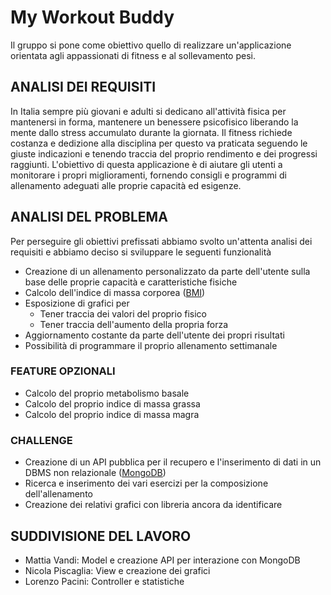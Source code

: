 # My Workout Buddy #

Il gruppo si pone come obiettivo quello di realizzare un'applicazione orientata agli appassionati di fitness e  al sollevamento pesi.

## ANALISI DEI REQUISITI ##
In Italia sempre più giovani e adulti si dedicano all'attività fisica per mantenersi in forma, mantenere un benessere psicofisico liberando la mente dallo stress accumulato durante la giornata. Il fitness richiede costanza e dedizione alla disciplina per questo va praticata seguendo le giuste indicazioni e tenendo traccia del proprio rendimento e dei progressi raggiunti.
L'obiettivo di questa applicazione è di aiutare gli utenti a monitorare i propri miglioramenti, fornendo consigli e programmi di allenamento adeguati alle proprie capacità ed esigenze.

## ANALISI DEL PROBLEMA ##
Per perseguire gli obiettivi prefissati abbiamo svolto un'attenta analisi dei requisiti e abbiamo deciso si sviluppare le seguenti funzionalità

* Creazione di un allenamento personalizzato da parte dell'utente sulla base delle proprie capacità e caratteristiche fisiche
* Calcolo dell'indice di massa corporea ([BMI](https://en.wikipedia.org/wiki/Body_mass_index))
* Esposizione di grafici per
    * Tener traccia dei valori del proprio fisico
    * Tener traccia dell'aumento della propria forza
* Aggiornamento costante da parte dell'utente dei propri risultati
* Possibilità di programmare il proprio allenamento settimanale

### FEATURE OPZIONALI ###
* Calcolo del proprio metabolismo basale
* Calcolo del proprio indice di massa grassa
* Calcolo del proprio indice di massa magra

### CHALLENGE ###
* Creazione di un API pubblica per il recupero e l'inserimento di dati in un DBMS non relazionale ([MongoDB](https://www.mongodb.org))
* Ricerca e inserimento dei vari esercizi per la composizione dell'allenamento
* Creazione dei relativi grafici con libreria ancora da identificare

## SUDDIVISIONE DEL LAVORO ##
* Mattia Vandi: Model e creazione API per interazione con MongoDB
* Nicola Piscaglia: View e creazione dei grafici
* Lorenzo Pacini: Controller e statistiche